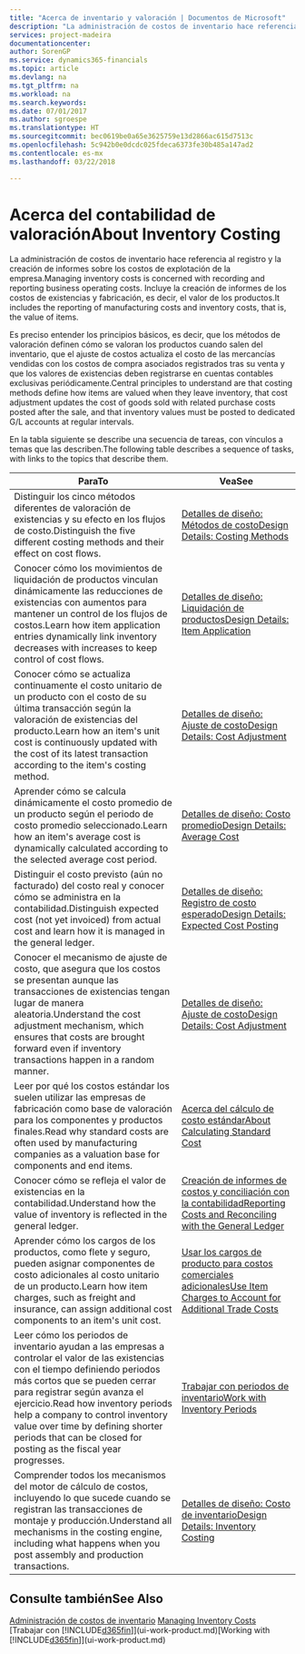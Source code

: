```yaml
---
title: "Acerca de inventario y valoración | Documentos de Microsoft"
description: "La administración de costos de inventario hace referencia al registro y la creación de informes sobre los costos de explotación de la empresa. Incluye la creación de informes de los costos de existencias y fabricación, es decir, el valor de los productos."
services: project-madeira
documentationcenter: 
author: SorenGP
ms.service: dynamics365-financials
ms.topic: article
ms.devlang: na
ms.tgt_pltfrm: na
ms.workload: na
ms.search.keywords: 
ms.date: 07/01/2017
ms.author: sgroespe
ms.translationtype: HT
ms.sourcegitcommit: bec0619be0a65e3625759e13d2866ac615d7513c
ms.openlocfilehash: 5c942b0e0dcdc025fdeca6373fe30b485a147ad2
ms.contentlocale: es-mx
ms.lasthandoff: 03/22/2018

---
```

# <a name="about-inventory-costing"></a><span data-ttu-id="62ae4-104">Acerca del contabilidad de valoración</span><span class="sxs-lookup"><span data-stu-id="62ae4-104">About Inventory Costing</span></span>
<span data-ttu-id="62ae4-105">La administración de costos de inventario hace referencia al registro y la creación de informes sobre los costos de explotación de la empresa.</span><span class="sxs-lookup"><span data-stu-id="62ae4-105">Managing inventory costs is concerned with recording and reporting business operating costs.</span></span> <span data-ttu-id="62ae4-106">Incluye la creación de informes de los costos de existencias y fabricación, es decir, el valor de los productos.</span><span class="sxs-lookup"><span data-stu-id="62ae4-106">It includes the reporting of manufacturing costs and inventory costs, that is, the value of items.</span></span>  

 <span data-ttu-id="62ae4-107">Es preciso entender los principios básicos, es decir, que los métodos de valoración definen cómo se valoran los productos cuando salen del inventario, que el ajuste de costos actualiza el costo de las mercancías vendidas con los costos de compra asociados registrados tras su venta y que los valores de existencias deben registrarse en cuentas contables exclusivas periódicamente.</span><span class="sxs-lookup"><span data-stu-id="62ae4-107">Central principles to understand are that costing methods define how items are valued when they leave inventory, that cost adjustment updates the cost of goods sold with related purchase costs posted after the sale, and that inventory values must be posted to dedicated G/L accounts at regular intervals.</span></span>  

 <span data-ttu-id="62ae4-108">En la tabla siguiente se describe una secuencia de tareas, con vínculos a temas que las describen.</span><span class="sxs-lookup"><span data-stu-id="62ae4-108">The following table describes a sequence of tasks, with links to the topics that describe them.</span></span>   

|<span data-ttu-id="62ae4-109">**Para**</span><span class="sxs-lookup"><span data-stu-id="62ae4-109">**To**</span></span>|<span data-ttu-id="62ae4-110">**Vea**</span><span class="sxs-lookup"><span data-stu-id="62ae4-110">**See**</span></span>|  
|------------|-------------|  
|<span data-ttu-id="62ae4-111">Distinguir los cinco métodos diferentes de valoración de existencias y su efecto en los flujos de costo.</span><span class="sxs-lookup"><span data-stu-id="62ae4-111">Distinguish the five different costing methods and their effect on cost flows.</span></span>|[<span data-ttu-id="62ae4-112">Detalles de diseño: Métodos de costo</span><span class="sxs-lookup"><span data-stu-id="62ae4-112">Design Details: Costing Methods</span></span>](design-details-costing-methods.md)|  
|<span data-ttu-id="62ae4-113">Conocer cómo los movimientos de liquidación de productos vinculan dinámicamente las reducciones de existencias con aumentos para mantener un control de los flujos de costos.</span><span class="sxs-lookup"><span data-stu-id="62ae4-113">Learn how item application entries dynamically link inventory decreases with increases to keep control of cost flows.</span></span>|[<span data-ttu-id="62ae4-114">Detalles de diseño: Liquidación de productos</span><span class="sxs-lookup"><span data-stu-id="62ae4-114">Design Details: Item Application</span></span>](design-details-item-application.md)|  
|<span data-ttu-id="62ae4-115">Conocer cómo se actualiza continuamente el costo unitario de un producto con el costo de su última transacción según la valoración de existencias del producto.</span><span class="sxs-lookup"><span data-stu-id="62ae4-115">Learn how an item's unit cost is continuously updated with the cost of its latest transaction according to the item's costing method.</span></span>|[<span data-ttu-id="62ae4-116">Detalles de diseño: Ajuste de costo</span><span class="sxs-lookup"><span data-stu-id="62ae4-116">Design Details: Cost Adjustment</span></span>](design-details-cost-adjustment.md)|  
|<span data-ttu-id="62ae4-117">Aprender cómo se calcula dinámicamente el costo promedio de un producto según el periodo de costo promedio seleccionado.</span><span class="sxs-lookup"><span data-stu-id="62ae4-117">Learn how an item's average cost is dynamically calculated according to the selected average cost period.</span></span>|[<span data-ttu-id="62ae4-118">Detalles de diseño: Costo promedio</span><span class="sxs-lookup"><span data-stu-id="62ae4-118">Design Details: Average Cost</span></span>](design-details-average-cost.md)|  
|<span data-ttu-id="62ae4-119">Distinguir el costo previsto (aún no facturado) del costo real y conocer cómo se administra en la contabilidad.</span><span class="sxs-lookup"><span data-stu-id="62ae4-119">Distinguish expected cost (not yet invoiced) from actual cost and learn how it is managed in the general ledger.</span></span>|[<span data-ttu-id="62ae4-120">Detalles de diseño: Registro de costo esperado</span><span class="sxs-lookup"><span data-stu-id="62ae4-120">Design Details: Expected Cost Posting</span></span>](design-details-expected-cost-posting.md)|  
|<span data-ttu-id="62ae4-121">Conocer el mecanismo de ajuste de costo, que asegura que los costos se presentan aunque las transacciones de existencias tengan lugar de manera aleatoria.</span><span class="sxs-lookup"><span data-stu-id="62ae4-121">Understand the cost adjustment mechanism, which ensures that costs are brought forward even if inventory transactions happen in a random manner.</span></span>|[<span data-ttu-id="62ae4-122">Detalles de diseño: Ajuste de costo</span><span class="sxs-lookup"><span data-stu-id="62ae4-122">Design Details: Cost Adjustment</span></span>](design-details-cost-adjustment.md)|  
|<span data-ttu-id="62ae4-123">Leer por qué los costos estándar los suelen utilizar las empresas de fabricación como base de valoración para los componentes y productos finales.</span><span class="sxs-lookup"><span data-stu-id="62ae4-123">Read why standard costs are often used by manufacturing companies as a valuation base for components and end items.</span></span>|[<span data-ttu-id="62ae4-124">Acerca del cálculo de costo estándar</span><span class="sxs-lookup"><span data-stu-id="62ae4-124">About Calculating Standard Cost</span></span>](finance-about-calculating-standard-cost.md)|  
|<span data-ttu-id="62ae4-125">Conocer cómo se refleja el valor de existencias en la contabilidad.</span><span class="sxs-lookup"><span data-stu-id="62ae4-125">Understand how the value of inventory is reflected in the general ledger.</span></span>|[<span data-ttu-id="62ae4-126">Creación de informes de costos y conciliación con la contabilidad</span><span class="sxs-lookup"><span data-stu-id="62ae4-126">Reporting Costs and Reconciling with the General Ledger</span></span>](finance-report-costs-and-reconcile-with-the-general-ledger.md)|  
|<span data-ttu-id="62ae4-127">Aprender cómo los cargos de los productos, como flete y seguro, pueden asignar componentes de costo adicionales al costo unitario de un producto.</span><span class="sxs-lookup"><span data-stu-id="62ae4-127">Learn how item charges, such as freight and insurance, can assign additional cost components to an item's unit cost.</span></span>|[<span data-ttu-id="62ae4-128">Usar los cargos de producto para costos comerciales adicionales</span><span class="sxs-lookup"><span data-stu-id="62ae4-128">Use Item Charges to Account for Additional Trade Costs</span></span>](payables-how-assign-item-charges.md)|  
|<span data-ttu-id="62ae4-129">Leer cómo los periodos de inventario ayudan a las empresas a controlar el valor de las existencias con el tiempo definiendo periodos más cortos que se pueden cerrar para registrar según avanza el ejercicio.</span><span class="sxs-lookup"><span data-stu-id="62ae4-129">Read how inventory periods help a company to control inventory value over time by defining shorter periods that can be closed for posting as the fiscal year progresses.</span></span>|[<span data-ttu-id="62ae4-130">Trabajar con periodos de inventario</span><span class="sxs-lookup"><span data-stu-id="62ae4-130">Work with Inventory Periods</span></span>](finance-how-to-work-with-inventory-periods.md)|  
|<span data-ttu-id="62ae4-131">Comprender todos los mecanismos del motor de cálculo de costos, incluyendo lo que sucede cuando se registran las transacciones de montaje y producción.</span><span class="sxs-lookup"><span data-stu-id="62ae4-131">Understand all mechanisms in the costing engine, including what happens when you post assembly and production transactions.</span></span>|[<span data-ttu-id="62ae4-132">Detalles de diseño: Costo de inventario</span><span class="sxs-lookup"><span data-stu-id="62ae4-132">Design Details: Inventory Costing</span></span>](design-details-inventory-costing.md)|

## <a name="see-also"></a><span data-ttu-id="62ae4-133">Consulte también</span><span class="sxs-lookup"><span data-stu-id="62ae4-133">See Also</span></span>
<span data-ttu-id="62ae4-134">[Administración de costos de inventario](finance-manage-inventory-costs.md)  </span><span class="sxs-lookup"><span data-stu-id="62ae4-134">[Managing Inventory Costs](finance-manage-inventory-costs.md)  </span></span>  
<span data-ttu-id="62ae4-135">[Trabajar con [!INCLUDE[d365fin](includes/d365fin_md.md)]](ui-work-product.md)</span><span class="sxs-lookup"><span data-stu-id="62ae4-135">[Working with [!INCLUDE[d365fin](includes/d365fin_md.md)]](ui-work-product.md)</span></span>

